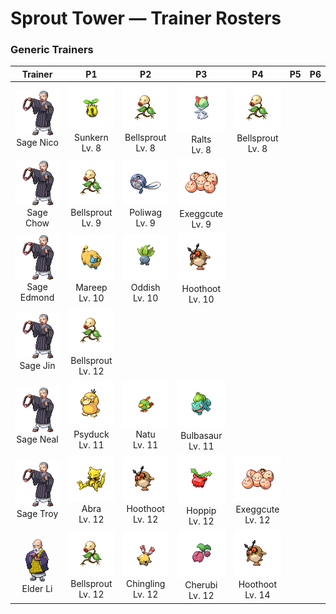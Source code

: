 # Sprout Tower — Trainer Rosters

### Generic Trainers

| Trainer | P1 | P2 | P3 | P4 | P5 | P6 |
|:-------:|:--:|:--:|:--:|:--:|:--:|:--:|
| ![Sage Nico](../../assets/trainers/sage.png "Sage Nico")<br>Sage Nico | ![Sunkern](../../assets/sprites/sunkern/front.gif "It may plummet from the sky. If attacked by a SPEAROW, it will violently shake its leaves.")<br>Sunkern<br>Lv. 8 | ![Bellsprout](../../assets/sprites/bellsprout/front.gif "Even though its body is extremely skinny, it is blindingly fast when catching its prey.")<br>Bellsprout<br>Lv. 8 | ![Ralts](../../assets/sprites/ralts/front.gif "The horns on its head provide a strong power that enables it to sense people’s emotions.")<br>Ralts<br>Lv. 8 | ![Bellsprout](../../assets/sprites/bellsprout/front.gif "Even though its body is extremely skinny, it is blindingly fast when catching its prey.")<br>Bellsprout<br>Lv. 8 |
| ![Sage Chow](../../assets/trainers/sage.png "Sage Chow")<br>Sage Chow | ![Bellsprout](../../assets/sprites/bellsprout/front.gif "Even though its body is extremely skinny, it is blindingly fast when catching its prey.")<br>Bellsprout<br>Lv. 9 | ![Poliwag](../../assets/sprites/poliwag/front.gif "Because it is inept at walking on its newly grown legs, it always  swims around in water.")<br>Poliwag<br>Lv. 9 | ![Exeggcute](../../assets/sprites/exeggcute/front.gif "Their shells are very durable. Even if they crack, they can survive without spilling their contents.")<br>Exeggcute<br>Lv. 9 |
| ![Sage Edmond](../../assets/trainers/sage.png "Sage Edmond")<br>Sage Edmond | ![Mareep](../../assets/sprites/mareep/front.gif "If static electricity builds in its body, its fleece doubles in volume. Touching it will shock you.")<br>Mareep<br>Lv. 10 | ![Oddish](../../assets/sprites/oddish/front.gif "Awakened by moonlight, it roams actively at night. In the day, it stays quietly underground.")<br>Oddish<br>Lv. 10 | ![Hoothoot](../../assets/sprites/hoothoot/front.gif "It always stands on one foot. It changes feet so fast, the movement can rarely be seen.")<br>Hoothoot<br>Lv. 10 |
| ![Sage Jin](../../assets/trainers/sage.png "Sage Jin")<br>Sage Jin | ![Bellsprout](../../assets/sprites/bellsprout/front.gif "Even though its body is extremely skinny, it is blindingly fast when catching its prey.")<br>Bellsprout<br>Lv. 12 |
| ![Sage Neal](../../assets/trainers/sage.png "Sage Neal")<br>Sage Neal | ![Psyduck](../../assets/sprites/psyduck/front.gif "It has mystical powers but doesn’t recall that it has used them. That is why it always looks puzzled.")<br>Psyduck<br>Lv. 11 | ![Natu](../../assets/sprites/natu/front.gif "Because its wings aren’t yet fully grown, it has to hop to get around. It is always staring at something.")<br>Natu<br>Lv. 11 | ![Bulbasaur](../../assets/sprites/bulbasaur/front.gif "The seed on its back is filled with nutrients. The seed grows steadily larger as its body grows.")<br>Bulbasaur<br>Lv. 11 |
| ![Sage Troy](../../assets/trainers/sage.png "Sage Troy")<br>Sage Troy | ![Abra](../../assets/sprites/abra/front.gif "It senses impending attacks and teleports away to safety before the actual attacks can strike.")<br>Abra<br>Lv. 12 | ![Hoothoot](../../assets/sprites/hoothoot/front.gif "It always stands on one foot. It changes feet so fast, the movement can rarely be seen.")<br>Hoothoot<br>Lv. 12 | ![Hoppip](../../assets/sprites/hoppip/front.gif "To keep from being blown away by the wind, they gather in clusters. But they do enjoy gentle breezes.")<br>Hoppip<br>Lv. 12 | ![Exeggcute](../../assets/sprites/exeggcute/front.gif "Their shells are very durable. Even if they crack, they can survive without spilling their contents.")<br>Exeggcute<br>Lv. 12 |
| ![Elder Li](../../assets/important_trainers/li.png "Elder Li")<br>Elder Li | ![Bellsprout](../../assets/sprites/bellsprout/front.gif "Even though its body is extremely skinny, it is blindingly fast when catching its prey.")<br>Bellsprout<br>Lv. 12 | ![Chingling](../../assets/sprites/chingling/front.gif "It emits high-frequency cries that  people can’t hear. Once it starts, it can cry for an awfully long time.")<br>Chingling<br>Lv. 12 | ![Cherubi](../../assets/sprites/cherubi/front.gif "It evolves by sucking the energy out of the small ball where it had been storing nutrients.")<br>Cherubi<br>Lv. 12 | ![Hoothoot](../../assets/sprites/hoothoot/front.gif "It always stands on one foot. It changes feet so fast, the movement can rarely be seen.")<br>Hoothoot<br>Lv. 14 |

